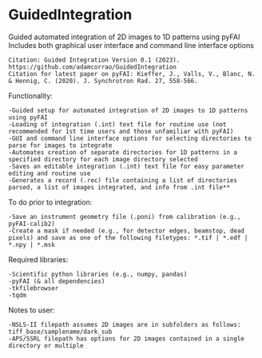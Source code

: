 # GuidedIntegration
Guided automated integration of 2D images to 1D patterns using pyFAI
Includes both graphical user interface and command line interface options

    Citation: Guided Integration Version 0.1 (2023). https://github.com/adamcorrao/GuidedIntegration
    Citation for latest paper on pyFAI: Kieffer, J., Valls, V., Blanc, N. & Hennig, C. (2020). J. Synchrotron Rad. 27, 558-566.

Functionality:

    -Guided setup for automated integration of 2D images to 1D patterns using pyFAI
    -Loading of integration (.int) text file for routine use (not recommended for 1st time users and those unfamiliar with pyFAI)
    -GUI and command line interface options for selecting directories to parse for images to integrate
    -Automates creation of separate directories for 1D patterns in a specified directory for each image directory selected
    -Saves an editable integration (.int) text file for easy parameter editing and routine use
    -Generates a record (.rec) file containing a list of directories parsed, a list of images integrated, and info from .int file**

To do prior to integration:

    -Save an instrument geometry file (.poni) from calibration (e.g., pyFAI-calib2)
    -Create a mask if needed (e.g., for detector edges, beamstop, dead pixels) and save as one of the following filetypes: *.tif | *.edf | *.npy | *.msk

Required libraries:

    -Scientific python libraries (e.g., numpy, pandas)
    -pyFAI (& all dependencies)
    -tkfilebrowser
    -tqdm

Notes to user:

    -NSLS-II filepath assumes 2D images are in subfolders as follows: tiff_base/samplename/dark_sub
    -APS/SSRL filepath has options for 2D images contained in a single directory or multiple
